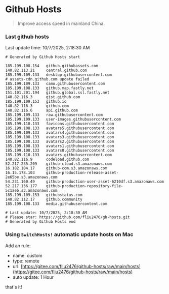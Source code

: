 # Github Hosts

> Improve access speed in mainland China.

### Last github hosts

Last update time: 10/7/2025, 2:18:30 AM

```base
# Generated by Github Hosts start 

185.199.108.154   github.githubassets.com
140.82.113.21     central.github.com
185.199.109.133   desktop.githubusercontent.com
# assets-cdn.github.com update failed
185.199.109.133   camo.githubusercontent.com
185.199.108.133   github.map.fastly.net
151.101.201.194   github.global.ssl.fastly.net
140.82.116.3      gist.github.com
185.199.109.153   github.io
140.82.116.3      github.com
140.82.116.6      api.github.com
185.199.109.133   raw.githubusercontent.com
185.199.109.133   user-images.githubusercontent.com
185.199.110.133   favicons.githubusercontent.com
185.199.108.133   avatars5.githubusercontent.com
185.199.109.133   avatars4.githubusercontent.com
185.199.108.133   avatars3.githubusercontent.com
185.199.108.133   avatars2.githubusercontent.com
185.199.108.133   avatars1.githubusercontent.com
185.199.108.133   avatars0.githubusercontent.com
185.199.110.133   avatars.githubusercontent.com
140.82.116.9      codeload.github.com
52.217.235.209    github-cloud.s3.amazonaws.com
16.182.104.17     github-com.s3.amazonaws.com
16.15.178.103     github-production-release-asset-2e65be.s3.amazonaws.com
54.231.160.49     github-production-user-asset-6210df.s3.amazonaws.com
52.217.136.177    github-production-repository-file-5c1aeb.s3.amazonaws.com
185.199.109.153   githubstatus.com
140.82.112.17     github.community
185.199.108.133   media.githubusercontent.com

# Last update: 10/7/2025, 2:18:30 AM
# Please star: https://github.com/fliu2476/gh-hosts.git
# Generated by Github Hosts end
```

### Using `SwitchHosts!` automatic update hosts on Mac
Add an rule:
- name: custom
- type: remote
- url: [https://gitee.com/fliu2476/github-hosts/raw/main/hosts](https://gitee.com/fliu2476/github-hosts/raw/main/hosts)
- auto update: 1 Hour

that's it!

